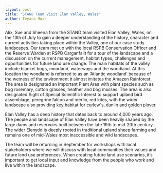 ```yaml
---
layout: post
title: "STAND Team Visit Elan Valley, Wales"
author: Teyana Muir
---
```


Alix, Sue and Sheena from the STAND team visited Elan Valley, Wales, on the 13th of July to gain a 
deeper understanding of the history, character and current activities taking place within the Valley, one 
of our case study landscapes. Our team met up with the local RSPB Conservation Officer and the Reserve 
Warden at RSPB Carganfallt for a tour of the landscape and a discussion on the current management, 
habitat types, challenges and opportunities for future land use change. The main habitats of the valley 
include blanket bogs, moorland, waterways and the woodland. At this location the woodland is referred 
to as an ‘Atlantic woodland’ because of the wetness of the environment it almost imitates the Amazon 
Rainforest. The area is designated an Important Plant Area with plant species such as bog rosemary, 
cotton grasses, heather and bog mosses. The area is also designated Sight of Special Scientific Interest to 
support upland bird assemblage, peregrine falcon and merlin, red kites, with the wider landscape also 
providing key habitat for curlew's, dunlin and golden plover.

Elan Valley has a deep history that dates back to around 4,000 years ago. The people and landscape of 
Elan Valley have been heavily shaped by the large dams and reservoirs built between the late 19th to 
mid-20th century. The wider Elenydd is deeply rooted in traditional upland sheep farming and remains 
one of mid-Wales most inaccessible and wild landscapes. 

The team will be returning in September for workshops with local stakeholders where we will discuss
with local communities their values and future land use preferences. When creating future land use 
scenarios, it’s important to get local input and knowledge from the people who work and live within the 
landscape.
